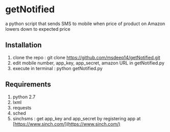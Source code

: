 # getNotified

a python script that sends SMS to mobile when price of product on Amazon lowers down to expected price

## Installation
  1. clone the repo : git clone https://github.com/msdeep14/getNotified.git
  2. edit mobile number, app_key, app_secret, amazon URL in getNotified.py
  3. execute in terminal : python getNotified.py

## Requirements
  1. python 2.7
  2. lxml
  3. requests
  4. sched
  5. sinchsms : get app_key and app_secret by registering app at [https://www.sinch.com/](https://www.sinch.com/)
